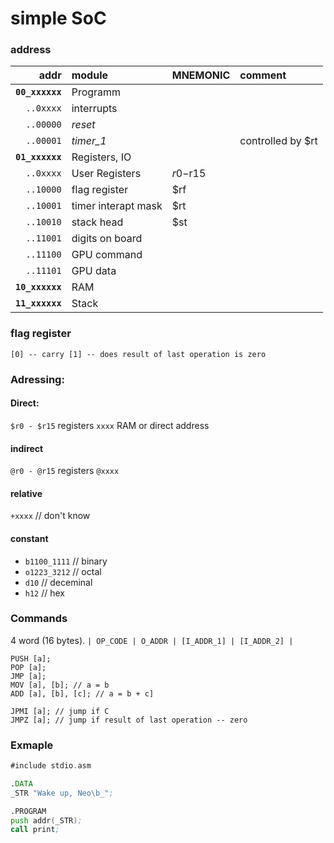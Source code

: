 # simple SoC

### address

|   addr     | module          | MNEMONIC | comment |
|        ---:|:---             | :--- | :--- |
| **`00_xxxxxx`** | Programm        | | |
| `..0xxxx` | interrupts | | |
| `..00000` | *reset* | | |
| `..00001` | *timer_1* | | controlled by $rt |
| **`01_xxxxxx`** | Registers, IO   | | |
| `..0xxxx`  | User Registers  | $r0-$r15 | | 
| `..10000`  | flag register   | $rf | |
| `..10001`  | timer interapt mask   | $rt | |
| `..10010`  | stack head | $st | |
| `..11001`  | digits on board | | |
| `..11100`  | GPU command     | | |
| `..11101`  | GPU data        | | |
| **`10_xxxxxx`** | RAM             | | |
| **`11_xxxxxx`** | Stack           | | |

### flag register
`
[0] -- carry
[1] -- does result of last operation is zero
`
### Adressing:
#### Direct:
`$r0 - $r15` registers
`xxxx` RAM or direct address

#### indirect
`@r0 - @r15` registers
`@xxxx`

#### relative
`+xxxx` // don't know

#### constant
* `b1100_1111` // binary
* `o1223_3212` // octal
* `d10` // deceminal
* `h12` // hex

### Commands
4 word (16 bytes).
` | OP_CODE | O_ADDR | [I_ADDR_1] | [I_ADDR_2] | `

```
PUSH [a];
POP [a];
JMP [a];
MOV [a], [b]; // a = b
ADD [a], [b], [c]; // a = b + c]

JPMI [a]; // jump if C
JMPZ [a]; // jump if result of last operation -- zero
```

### Exmaple
``` asm
#include stdio.asm

.DATA
_STR "Wake up, Neo\b_";

.PROGRAM
push addr(_STR);
call print;
```
